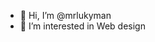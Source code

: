 - 👋 Hi, I’m @mrlukyman
- 👀 I’m interested in Web design

<!---
mrlukyman/mrlukyman is a ✨ special ✨ repository because its `README.md` (this file) appears on your GitHub profile.
You can click the Preview link to take a look at your changes.
--->
